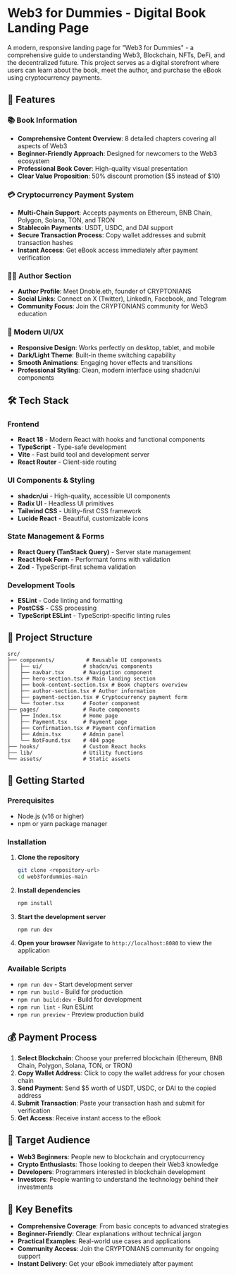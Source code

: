 # Web3 for Dummies - Digital Book Landing Page

A modern, responsive landing page for "Web3 for Dummies" - a comprehensive guide to understanding Web3, Blockchain, NFTs, DeFi, and the decentralized future. This project serves as a digital storefront where users can learn about the book, meet the author, and purchase the eBook using cryptocurrency payments.

## 🚀 Features

### 📚 Book Information
- **Comprehensive Content Overview**: 8 detailed chapters covering all aspects of Web3
- **Beginner-Friendly Approach**: Designed for newcomers to the Web3 ecosystem
- **Professional Book Cover**: High-quality visual presentation
- **Clear Value Proposition**: 50% discount promotion ($5 instead of $10)

### 💳 Cryptocurrency Payment System
- **Multi-Chain Support**: Accepts payments on Ethereum, BNB Chain, Polygon, Solana, TON, and TRON
- **Stablecoin Payments**: USDT, USDC, and DAI support
- **Secure Transaction Process**: Copy wallet addresses and submit transaction hashes
- **Instant Access**: Get eBook access immediately after payment verification

### 👨‍💼 Author Section
- **Author Profile**: Meet Dnoble.eth, founder of CRYPTONIANS
- **Social Links**: Connect on X (Twitter), LinkedIn, Facebook, and Telegram
- **Community Focus**: Join the CRYPTONIANS community for Web3 education

### 🎨 Modern UI/UX
- **Responsive Design**: Works perfectly on desktop, tablet, and mobile
- **Dark/Light Theme**: Built-in theme switching capability
- **Smooth Animations**: Engaging hover effects and transitions
- **Professional Styling**: Clean, modern interface using shadcn/ui components

## 🛠️ Tech Stack

### Frontend
- **React 18** - Modern React with hooks and functional components
- **TypeScript** - Type-safe development
- **Vite** - Fast build tool and development server
- **React Router** - Client-side routing

### UI Components & Styling
- **shadcn/ui** - High-quality, accessible UI components
- **Radix UI** - Headless UI primitives
- **Tailwind CSS** - Utility-first CSS framework
- **Lucide React** - Beautiful, customizable icons

### State Management & Forms
- **React Query (TanStack Query)** - Server state management
- **React Hook Form** - Performant forms with validation
- **Zod** - TypeScript-first schema validation

### Development Tools
- **ESLint** - Code linting and formatting
- **PostCSS** - CSS processing
- **TypeScript ESLint** - TypeScript-specific linting rules

## 📁 Project Structure

```
src/
├── components/          # Reusable UI components
│   ├── ui/             # shadcn/ui components
│   ├── navbar.tsx      # Navigation component
│   ├── hero-section.tsx # Main landing section
│   ├── book-content-section.tsx # Book chapters overview
│   ├── author-section.tsx # Author information
│   ├── payment-section.tsx # Cryptocurrency payment form
│   └── footer.tsx      # Footer component
├── pages/              # Route components
│   ├── Index.tsx       # Home page
│   ├── Payment.tsx     # Payment page
│   ├── Confirmation.tsx # Payment confirmation
│   ├── Admin.tsx       # Admin panel
│   └── NotFound.tsx    # 404 page
├── hooks/              # Custom React hooks
├── lib/                # Utility functions
└── assets/             # Static assets
```

## 🚀 Getting Started

### Prerequisites
- Node.js (v16 or higher)
- npm or yarn package manager

### Installation

1. **Clone the repository**
   ```bash
   git clone <repository-url>
   cd web3fordummies-main
   ```

2. **Install dependencies**
   ```bash
   npm install
   ```

3. **Start the development server**
   ```bash
   npm run dev
   ```

4. **Open your browser**
   Navigate to `http://localhost:8080` to view the application

### Available Scripts

- `npm run dev` - Start development server
- `npm run build` - Build for production
- `npm run build:dev` - Build for development
- `npm run lint` - Run ESLint
- `npm run preview` - Preview production build

## 💰 Payment Process

1. **Select Blockchain**: Choose your preferred blockchain (Ethereum, BNB Chain, Polygon, Solana, TON, or TRON)
2. **Copy Wallet Address**: Click to copy the wallet address for your chosen chain
3. **Send Payment**: Send $5 worth of USDT, USDC, or DAI to the copied address
4. **Submit Transaction**: Paste your transaction hash and submit for verification
5. **Get Access**: Receive instant access to the eBook

## 🎯 Target Audience

- **Web3 Beginners**: People new to blockchain and cryptocurrency
- **Crypto Enthusiasts**: Those looking to deepen their Web3 knowledge
- **Developers**: Programmers interested in blockchain development
- **Investors**: People wanting to understand the technology behind their investments

## 🌟 Key Benefits

- **Comprehensive Coverage**: From basic concepts to advanced strategies
- **Beginner-Friendly**: Clear explanations without technical jargon
- **Practical Examples**: Real-world use cases and applications
- **Community Access**: Join the CRYPTONIANS community for ongoing support
- **Instant Delivery**: Get your eBook immediately after payment
